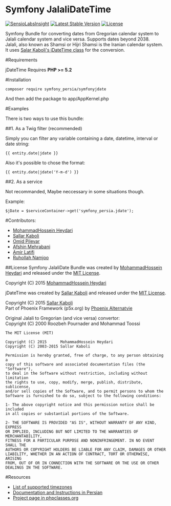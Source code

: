 # Symfony JalaliDateTime
[![SensioLabsInsight](https://insight.sensiolabs.com/projects/16d6b63a-1f25-413d-9b92-f7b823027102/mini.png)](https://insight.sensiolabs.com/projects/16d6b63a-1f25-413d-9b92-f7b823027102) [![Latest Stable Version](https://poser.pugx.org/symfony_persia/symfonyjdate/v/stable.svg)](https://packagist.org/packages/symfony_persia/symfonyjdate) [![License](https://poser.pugx.org/symfony_persia/symfonyjdate/license.svg)](https://packagist.org/packages/symfony_persia/symfonyjdate)

Symfony Bundle for converting dates from Gregorian calendar system to Jalali calendar system and vice versa. Supports dates beyond 2038.  
Jalali, also known as Shamsi or Hijri Shamsi is the Iranian calendar system. It uses [Salar Kaboli's jDateTime class](https://github.com/sallar/jDateTime) for the conversion. 

#Requirements

jDateTime Requires **PHP >= 5.2**  

#Installation

```
composer require symfony_persia/symfonyjdate
```
And then add the package to app/AppKernel.php

#Examples

There is two ways to use this bundle:

##1. As a Twig filter (recommended)

Simply you can filter any variable containing a date, datetime, interval or date string:
```
{{ entity.date|jdate }}
```

Also it's possible to chose the format:
```
{{ entity.date|jdate('Y-m-d') }}
```

##2. As a service

Not recommanded, Maybe neccessary in some situations though.

Example:
```
$jDate = $serviceContainer->get('symfony_persia.jdate');
```

#Contributors:
- [MohammadHossein Heydari](https://github.com/mdhheydari)
- [Sallar Kaboli](http://sallar.me)  
- [Omid Pilevar](http://pilevar.ir)
- [Afshin Mehrabani](http://afshinm.name)  
- [Amir Latifi](http://amiir.me)
- [Ruhollah Namjoo](https://github.com/namjoo)

##License
Symfony JalaliDate Bundle was created by [MohammadHossein Heydari](https://github.com/mdhheydari) and released under the [MIT License](http://opensource.org/licenses/mit-license.php).

Copyright (C) 2015 [MohammadHossein Heydari](https://github.com/mdhheydari)

jDateTime was created by [Sallar Kaboli](http://sallar.me) and released under the [MIT License](http://opensource.org/licenses/mit-license.php).

Copyright (C) 2015 [Sallar Kaboli](http://sallar.me)  
Part of Phoenix Framework (p5x.org) by [Phoenix Alternatvie](http://p5x.org)
  
Original Jalali to Gregorian (and vice versa) convertor:  
Copyright (C) 2000  Roozbeh Pournader and Mohammad Toossi

    The MIT License (MIT)
    
    Copyright (C) 2015      MohammadHossein Heydari
    Copyright (C) 2003-2015 Sallar Kaboli

    Permission is hereby granted, free of charge, to any person obtaining a
    copy of this software and associated documentation files (the "Software"),
    to deal in the Software without restriction, including without limitation
    the rights to use, copy, modify, merge, publish, distribute, sublicense,
    and/or sell copies of the Software, and to permit persons to whom the
    Software is furnished to do so, subject to the following conditions:

    1- The above copyright notice and this permission notice shall be included
    in all copies or substantial portions of the Software.
    
    2- THE SOFTWARE IS PROVIDED "AS IS", WITHOUT WARRANTY OF ANY KIND, EXPRESS
    OR IMPLIED, INCLUDING BUT NOT LIMITED TO THE WARRANTIES OF MERCHANTABILITY,
    FITNESS FOR A PARTICULAR PURPOSE AND NONINFRINGEMENT. IN NO EVENT SHALL THE
    AUTHORS OR COPYRIGHT HOLDERS BE LIABLE FOR ANY CLAIM, DAMAGES OR OTHER
    LIABILITY, WHETHER IN AN ACTION OF CONTRACT, TORT OR OTHERWISE, ARISING
    FROM, OUT OF OR IN CONNECTION WITH THE SOFTWARE OR THE USE OR OTHER
    DEALINGS IN THE SOFTWARE.

#Resources
- [List of supported timezones](http://www.php.net/manual/en/timezones.php)  
- [Documentation and Instructions in Persian](http://sallar.me/projects/jdatetime)  
- [Project page in phpclasses.org](http://www.phpclasses.org/jdatetime)   
